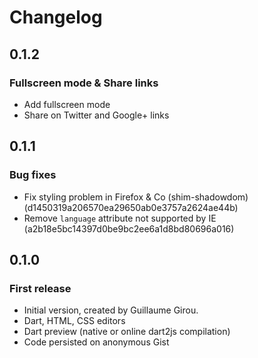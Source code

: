 # Changelog

## 0.1.2

### Fullscreen mode & Share links

* Add fullscreen mode
* Share on Twitter and Google+ links

## 0.1.1

### Bug fixes

* Fix styling problem in Firefox & Co (shim-shadowdom) (d1450319a206570ea29650ab0e3757a2624ae44b)
* Remove `language` attribute not supported by IE (a2b18e5bc14397d0be9bc2ee6a1d8bd80696a016)

## 0.1.0

### First release

* Initial version, created by Guillaume Girou.
* Dart, HTML, CSS editors
* Dart preview (native or online dart2js compilation)
* Code persisted on anonymous Gist